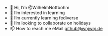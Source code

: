 - 👋 Hi, I’m @WilhelmNottbohm
- 👀 I’m interested in learning
- 🌱 I’m currently learning fediverse
- 💞️ I’m looking to collaborate on holidays
- 📫 How to reach me eMail github@wnjwnj.de

<!---
WilhelmNottbohm/WilhelmNottbohm is a ✨ special ✨ repository because its `README.md` (this file) appears on your GitHub profile.
You can click the Preview link to take a look at your changes.
--->
